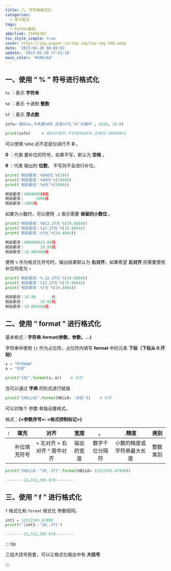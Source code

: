 ```yaml
---
title: 八、字符串格式化
categories:
  - 学习笔记
tags:
  - Python基础
abbrlink: 2594b381
toc_style_simple: true
cover: https://img.pupper.cn/top-img/top-img-248.webp
date: '2023-02-20 08:00:01'
update: '2023-02-20 17:53:18'
main_color: '#506c6d'
---
```


## 一、使用 “ % ” 符号进行格式化

`%s` ：表示 **字符串**

`%d` ：表示 十进制 **整数**

`%f` ：表示 **浮点数**

```python
info='我叫%s,今年是%d年,还有%f元'%('刘德华', 2020, 19.8)

print(info)		# 我叫刘德华,今年是2020年,还有19.800000元
```

可以使用 `%09d` 对不足部分进行不 **0** 。

**0** ：代表 要补位的符号，如果不写，默认为 **空格** 。

**9** ：代表 输出的 **位数**， 不写则不会进行补位。

```python
print('税前薪资：%09d元'%(19))
print('税前薪资：%9d元'%(1900))
print('税前薪资：%d元'%(1900))

税前薪资：000000019元
税前薪资：     1900元
税前薪资：1900元
```

如果为小数时，可以使用 `.2` 表示需要 **保留的小数位** 。

```python
print('税前薪资：%012.2f元'%(19.8864))
print('税前薪资：%12.2f元'%(19.8864))
print('税前薪资：%f元'%(19.8864))

税前薪资：000000019.89元
税前薪资：       19.89元
税前薪资：19.886400元
```

使用 `%` 作为格式化符号时，输出结果默认为 **右对齐**，如果希望 **左对齐**  则需要使用补位符改为 **-** 

```python
print('税前薪资：%-12.2f元'%(19.8864))
print('税前薪资：%12.2f元'%(19.8864))
print('税前薪资：%f元'%(19.8864))

税前薪资：19.89       元
税前薪资：       19.89元
税前薪资：19.886400元
```

## 二、使用 “ format ” 进行格式化

基本格式：**字符串.format(参数，参数，...)**

字符串中使用 `{}` 作为占位符，占位符内填写 **format** 中的元素 **下标（下标从 0 开始）**

```python
s = "PYTHON"
a = "你好"

print("{0}".format(s，a))	# 你好
```

也可以通过 **字典** 的形式进行赋值

```python
print("{HELLO}".format(HELLO= '你好'))    # 你好
```

可以对每个 参数 单独设置格式。

格式：**{<参数序号>: <格式控制标记>}**

| : |     填充     |                 对齐                  |    宽度    |       ，       |           .精度            |   类别   |
|:-:|:------------:|:-------------------------------------:|:----------:|:--------------:|:--------------------------:|:--------:|
|   | 补位填充符号 | <  左对齐   >   右对齐   ^   居中对齐 | 输出的宽度 | 数字千位分隔符 | 小数的精度或字符串最大长度 | 整数类别 |

```python
print("{HELLO:-^30,.3f}".format(HELLO= 12312345.67890))

--------12,312,345.679--------
```
## 三、使用 “ f ” 进行格式化

`f` 格式化和 `format` 格式化 参数相同。

```python
int1 = 12312345.67890
print(f"{int1:-^30,.3f}")

--------12,312,345.679--------
```

::: tip

三组大括号嵌套，可以让格式化输出中有 **大括号**

:::
